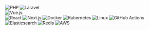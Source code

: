 ![PHP](https://img.shields.io/badge/PHP-%23777BB4.svg?&style=for-the-badge&logo=php&logoColor=white)  <!-- PHP badge -->
![Laravel](https://img.shields.io/badge/Laravel-%23FF2D20.svg?&style=for-the-badge&logo=laravel&logoColor=white)  
![Vue.js](https://img.shields.io/badge/Vue.js-%2335495e.svg?&style=for-the-badge&logo=vue.js&logoColor=%234FC08D)  
![React](https://img.shields.io/badge/React-%2361DAFB.svg?&style=for-the-badge&logo=react&logoColor=black)  <!-- React badge -->
![Next.js](https://img.shields.io/badge/Next.js-%23000000.svg?&style=for-the-badge&logo=next.js&logoColor=white)  <!-- Next.js badge -->
![Docker](https://img.shields.io/badge/Docker-%232496ED.svg?&style=for-the-badge&logo=docker&logoColor=white)  <!-- Docker badge -->
![Kubernetes](https://img.shields.io/badge/Kubernetes-%23326CE5.svg?&style=for-the-badge&logo=kubernetes&logoColor=white)  <!-- Kubernetes badge -->
![Linux](https://img.shields.io/badge/Linux-%23FCC624.svg?&style=for-the-badge&logo=linux&logoColor=black)  <!-- Linux badge -->
![GitHub Actions](https://img.shields.io/badge/GitHub_Actions-%232671E5.svg?&style=for-the-badge&logo=github-actions&logoColor=white)  <!-- GitHub Actions badge -->
![Elasticsearch](https://img.shields.io/badge/Elasticsearch-%23005571.svg?&style=for-the-badge&logo=elasticsearch&logoColor=white)  <!-- Elasticsearch badge -->
![Redis](https://img.shields.io/badge/Redis-%23DC382D.svg?&style=for-the-badge&logo=redis&logoColor=white)  <!-- Redis badge -->
![AWS](https://img.shields.io/badge/AWS-%23FF9900.svg?&style=for-the-badge&logo=amazon-aws&logoColor=white)  <!-- AWS badge -->
